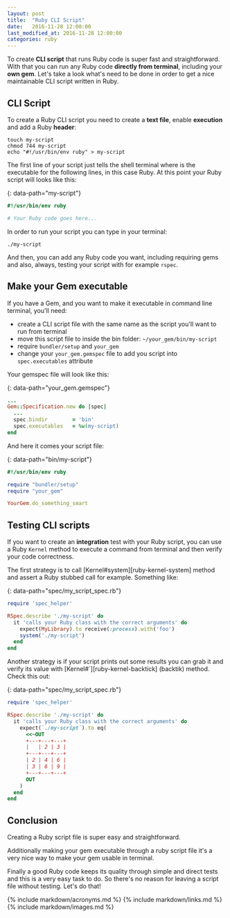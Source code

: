 ```yaml
---
layout: post
title:  "Ruby CLI Script"
date:   2016-11-28 12:00:00
last_modified_at: 2016-11-28 12:00:00
categories: ruby
---
```


To create **CLI script** that runs Ruby code is super fast and straightforward. With that you can run any Ruby code **directly from terminal**, including your **own gem**. Let's take a look what's need to be done in order to get a nice maintainable CLI script written in Ruby.

## CLI Script

To create a Ruby CLI script you need to create a **text file**, enable **execution** and add a Ruby **header**:

```shell
touch my-script
chmod 744 my-script
echo "#!/usr/bin/env ruby" > my-script
```

The first line of your script just tells the shell terminal where is the executable for the following lines, in this case Ruby. At this point your Ruby script will looks like this:

{: data-path="my-script"}
```ruby
#!/usr/bin/env ruby

# Your Ruby code goes here...
```

In order to run your script you can type in your terminal:

```shell
./my-script
```

And then, you can add any Ruby code you want, including requiring gems and also, always, testing your script with for example `rspec`.

## Make your Gem executable

If you have a Gem, and you want to make it executable in command line terminal, you'll need:

- create a CLI script file with the same name as the script you'll want to run from terminal
- move this script file to inside the bin folder: `~/your_gem/bin/my-script`
- require `bundler/setup` and `your_gem`
- change your `your_gem.gemspec` file to add you script into `spec.executables` attribute

Your gemspec file will look like this:

{: data-path="your_gem.gemspec"}
```ruby
...
Gem::Specification.new do |spec|
  ...
  spec.bindir        = 'bin'
  spec.executables   = %w(my-script)
end
```

And here it comes your script file:

{: data-path="bin/my-script"}
```ruby
#!/usr/bin/env ruby

require "bundler/setup"
require "your_gem"

YourGem.do_something_smart
```

## Testing CLI scripts

If you want to create an **integration** test with your Ruby script, you can use a Ruby `Kernel` method to execute a command from terminal and then verify your code correctness.

The first strategy is to call [Kernel#system][ruby-kernel-system] method and assert a Ruby stubbed call for example. Something like:

{: data-path="spec/my_script_spec.rb"}
```ruby
require 'spec_helper'

RSpec.describe './my-script' do
  it 'calls your Ruby class with the correct arguments' do
    expect(MyLibrary).to receive(:process).with('foo')
    system('./my-script')
  end
end
```

Another strategy is if your script prints out some results you can grab it and verify its value with [Kernel#`][ruby-kernel-backtick] (backtik) method. Check this out:

{: data-path="spec/my_script_spec.rb"}
```ruby
require 'spec_helper'

RSpec.describe './my-script' do
  it 'calls your Ruby class with the correct arguments' do
    expect(`./my-script`).to eq(
      <<~OUT
      +---+---+---+
      |   | 2 | 3 |
      +---+---+---+
      | 2 | 4 | 6 |
      | 3 | 6 | 9 |
      +---+---+---+
      OUT
    )
  end
end
```

## Conclusion

Creating a Ruby script file is super easy and straightforward.

Additionally making your gem executable through a ruby script file it's a very nice way to make your gem usable in terminal.

Finally a good Ruby code keeps its quality through simple and direct tests and this is a very easy task to do. So there's no reason for leaving a script file without testing. Let's do that!

{% include markdown/acronyms.md %}
{% include markdown/links.md %}
{% include markdown/images.md %}
